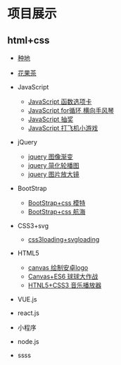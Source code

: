 # 项目展示

## html+css
  - [种地](https://lu-index.github.io/html+css/种田项目/)
  - [花果茶](https://lu-index.github.io/html+css/花果茶/) 
- JavaScript
  - [JavaScript 函数选项卡](https://lu-index.github.io/javascript/选项卡/)
  - [JavaScript for循环 横向手风琴](https://lu-index.github.io/javascript/横向手风琴/)
  - [JavaScript 抽奖](https://lu-index.github.io/javascript/抽奖/)
  - [JavaScript 打飞机小游戏](https://lu-index.github.io/javascript/打飞机游戏/)
  
- jQuery
  - [jquery 图像渐变](https://lu-index.github.io/jquery/图片渐变/)
  - [jquery 简化轮播图](https://lu-index.github.io/jquery/简化轮播图/) 
  - [jquery 图片放大镜](https://lu-index.github.io/jquery/JQ图片放大镜/) 
- BootStrap
  - [BootStrap+css 模特](https://lu-index.github.io/Bootstrap/models/)
  - [BootStrap+css 航海](https://lu-index.github.io/Bootstrap/sail/)  
- CSS3+svg
  - [css3loading+svgloading](https://lu-index.github.io/CSS3+SVG/) 
- HTML5
  - [canvas 绘制安卓logo](https://lu-index.github.io/html5/canvas安卓/)
  - [Canvas+ES6 球球大作战](https://lu-index.github.io/html5/boll/) 
  - [HTNL5+CSS3 音乐播放器](https://lu-index.github.io/html5/music)
- VUE.js
- react.js
- 小程序
- node.js
- ssss
